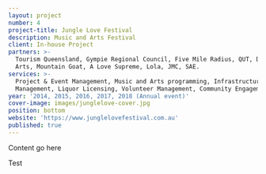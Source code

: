 ```yaml
---
layout: project
number: 4
project-title: Jungle Love Festival
description: Music and Arts Festival
client: In-house Project
partners: >-
  Tourism Queensland, Gympie Regional Council, Five Mile Radius, QUT, Digi Youth
  Arts, Mountain Goat, A Love Supreme, Lola, JMC, SAE.
services: >-
  Project & Event Management, Music and Arts programming, Infrastructure
  Management, Liquor Licensing, Volunteer Management, Community Engagement.
year: '2014, 2015, 2016, 2017, 2018 (Annual event)'
cover-image: images/junglelove-cover.jpg
position: bottom
website: 'https://www.junglelovefestival.com.au'
published: true
---
```


Content go here


Test
